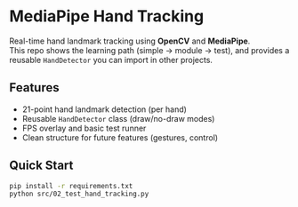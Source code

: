 # MediaPipe Hand Tracking

Real-time hand landmark tracking using **OpenCV** and **MediaPipe**.  
This repo shows the learning path (simple → module → test), and provides a reusable `HandDetector` you can import in other projects.


## Features
- 21-point hand landmark detection (per hand)
- Reusable `HandDetector` class (draw/no-draw modes)
- FPS overlay and basic test runner
- Clean structure for future features (gestures, control)

## Quick Start
```bash
pip install -r requirements.txt
python src/02_test_hand_tracking.py
